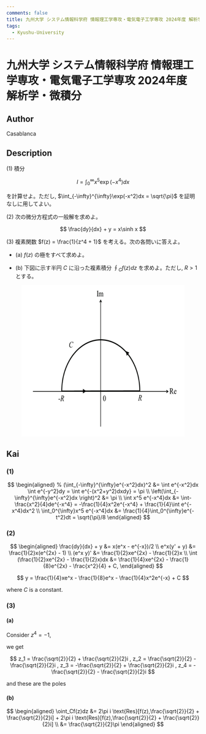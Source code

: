 ```yaml
---
comments: false
title: 九州大学 システム情報科学府 情報理工学専攻・電気電子工学専攻 2024年度 解析学・微積分
tags:
  - Kyushu-University
---
```

# 九州大学 システム情報科学府 情報理工学専攻・電気電子工学専攻 2024年度 解析学・微積分

## **Author**
Casablanca

## **Description**
(1) 積分

$$
I = \int_{0}^{\infty}x^5\exp(-x^4)dx
$$

を計算せよ。ただし, $\int_{-\infty}^{\infty}\exp(-x^2)dx = \sqrt{\pi}$ を証明なしに用してよい。

(2) 次の微分方程式の一般解を求めよ。

$$
\frac{dy}{dx} + y = x\sinh x
$$

(3) 複素関数 $f(z) = \frac{1}{z^4 + 1}$ を考える。次の各問いに答えよ。

- (a) $f(z)$ の極をすべて求めよ。

- (b) 下図に示す半円 $C$ に沿った複素積分 $\oint_{C}f(z)dz$ を求めよ。ただし, $R > 1$ とする。

<figure style="text-align:center;">
  <img src="https://raw.githubusercontent.com/Myyura/the_kai_project_assets/main/kakomonn/kyushu_university/ISEE/kyotsu_2024_analysis_calculus_p1.png" width="555" height="395" alt=""/>
</figure>

## **Kai** 
### (1)

$$
\begin{aligned}
% (\int_{-\infty}^{\infty}e^{-x^2}dx)^2 &= \int e^{-x^2}dx \int e^{-y^2}dy = \int e^{-(x^2+y^2)dxdy} = \pi \\
\left(\int_{-\infty}^{\infty}e^{-x^2}dx \right)^2 &= \pi \\
\int x^5 e^{-x^4}dx &= \int-\frac{x^2}{4}de^{-x^4} = -\frac{1}{4}x^2e^{-x^4} + \frac{1}{4}\int e^{-x^4}dx^2 \\
\int_0^{\infty}x^5 e^{-x^4}dx &= \frac{1}{4}\int_0^{\infty}e^{-t^2}dt = \sqrt{\pi}/8
\end{aligned}
$$

### (2)

$$
\begin{aligned}
\frac{dy}{dx} + y &= x(e^x - e^{-x})/2 \\
e^x(y' + y) &= \frac{1}{2}x(e^{2x} - 1) \\
(e^x y)' &= \frac{1}{2}xe^{2x} - \frac{1}{2}x \\
\int (\frac{1}{2}xe^{2x} - \frac{1}{2}x)dx &= \frac{1}{4}xe^{2x} - \frac{1}{8}e^{2x} - \frac{x^2}{4} + C,
\end{aligned}
$$

$$
y = \frac{1}{4}xe^x - \frac{1}{8}e^x - \frac{1}{4}x^2e^{-x} + C 
$$

where $C$ is a constant.

### (3)
#### (a)
Consider $z^4 = -1$,

we get

$$
z_1 = \frac{\sqrt{2}}{2} + \frac{\sqrt{2}}{2}i , z_2 = \frac{\sqrt{2}}{2} - \frac{\sqrt{2}}{2}i , z_3 = -\frac{\sqrt{2}}{2} + \frac{\sqrt{2}}{2}i , z_4 = -\frac{\sqrt{2}}{2} - \frac{\sqrt{2}}{2}i
$$

and these are the poles

#### (b)

$$
\begin{aligned}
\oint_Cf(z)dz &= 2\pi i \text{Res}[f(z),\frac{\sqrt{2}}{2} + \frac{\sqrt{2}}{2}i] + 2\pi i \text{Res}[f(z),\frac{\sqrt{2}}{2} + \frac{\sqrt{2}}{2}i] \\
&= \frac{\sqrt{2}}{2}\pi
\end{aligned}
$$